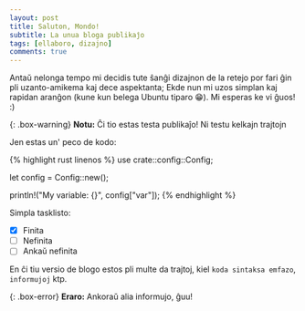 ```yaml
---
layout: post
title: Saluton, Mondo!
subtitle: La unua bloga publikaĵo
tags: [ellaboro, dizajno]
comments: true
---
```


Antaŭ nelonga tempo mi decidis tute ŝanĝi dizajnon de la retejo por fari ĝin pli uzanto-amikema kaj dece aspektanta; Ekde nun mi uzos simplan kaj rapidan aranĝon (kune kun belega Ubuntu tiparo 😁). Mi esperas ke vi ĝuos! :)

{: .box-warning}
**Notu:** Ĉi tio estas testa publikaĵo! Ni testu kelkajn trajtojn

Jen estas un' peco de kodo:

{% highlight rust linenos %}
use crate::config::Config;

let config = Config::new();

println!("My variable: {}", config["var"]);
{% endhighlight %}

Simpla tasklisto:
- [x] Finita
- [ ] Nefinita
- [ ] Ankaŭ nefinita

En ĉi tiu versio de blogo estos pli multe da trajtoj, kiel `koda sintaksa emfazo`, `informujoj` ktp.

{: .box-error}
**Eraro:** Ankoraŭ alia informujo, ĝuu!
